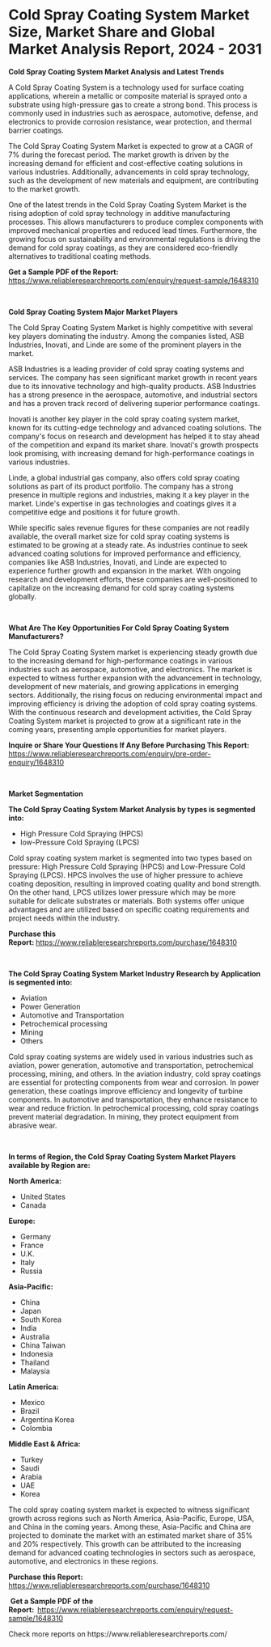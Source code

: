 <p><h1>Cold Spray Coating System Market Size, Market Share and Global Market Analysis Report, 2024 - 2031</h1></p><p><strong>Cold Spray Coating System Market Analysis and Latest Trends</strong></p>
<p><p>A Cold Spray Coating System is a technology used for surface coating applications, wherein a metallic or composite material is sprayed onto a substrate using high-pressure gas to create a strong bond. This process is commonly used in industries such as aerospace, automotive, defense, and electronics to provide corrosion resistance, wear protection, and thermal barrier coatings.</p><p>The Cold Spray Coating System Market is expected to grow at a CAGR of 7% during the forecast period. The market growth is driven by the increasing demand for efficient and cost-effective coating solutions in various industries. Additionally, advancements in cold spray technology, such as the development of new materials and equipment, are contributing to the market growth.</p><p>One of the latest trends in the Cold Spray Coating System Market is the rising adoption of cold spray technology in additive manufacturing processes. This allows manufacturers to produce complex components with improved mechanical properties and reduced lead times. Furthermore, the growing focus on sustainability and environmental regulations is driving the demand for cold spray coatings, as they are considered eco-friendly alternatives to traditional coating methods.</p></p>
<p><strong>Get a Sample PDF of the Report:&nbsp;</strong> <a href="https://www.reliableresearchreports.com/enquiry/request-sample/1648310">https://www.reliableresearchreports.com/enquiry/request-sample/1648310</a></p>
<p>&nbsp;</p>
<p><strong>Cold Spray Coating System Major Market Players</strong></p>
<p><p>The Cold Spray Coating System Market is highly competitive with several key players dominating the industry. Among the companies listed, ASB Industries, Inovati, and Linde are some of the prominent players in the market.</p><p>ASB Industries is a leading provider of cold spray coating systems and services. The company has seen significant market growth in recent years due to its innovative technology and high-quality products. ASB Industries has a strong presence in the aerospace, automotive, and industrial sectors and has a proven track record of delivering superior performance coatings.</p><p>Inovati is another key player in the cold spray coating system market, known for its cutting-edge technology and advanced coating solutions. The company's focus on research and development has helped it to stay ahead of the competition and expand its market share. Inovati's growth prospects look promising, with increasing demand for high-performance coatings in various industries.</p><p>Linde, a global industrial gas company, also offers cold spray coating solutions as part of its product portfolio. The company has a strong presence in multiple regions and industries, making it a key player in the market. Linde's expertise in gas technologies and coatings gives it a competitive edge and positions it for future growth.</p><p>While specific sales revenue figures for these companies are not readily available, the overall market size for cold spray coating systems is estimated to be growing at a steady rate. As industries continue to seek advanced coating solutions for improved performance and efficiency, companies like ASB Industries, Inovati, and Linde are expected to experience further growth and expansion in the market. With ongoing research and development efforts, these companies are well-positioned to capitalize on the increasing demand for cold spray coating systems globally.</p></p>
<p>&nbsp;</p>
<p><strong>What Are The Key Opportunities For Cold Spray Coating System Manufacturers?</strong></p>
<p><p>The Cold Spray Coating System market is experiencing steady growth due to the increasing demand for high-performance coatings in various industries such as aerospace, automotive, and electronics. The market is expected to witness further expansion with the advancement in technology, development of new materials, and growing applications in emerging sectors. Additionally, the rising focus on reducing environmental impact and improving efficiency is driving the adoption of cold spray coating systems. With the continuous research and development activities, the Cold Spray Coating System market is projected to grow at a significant rate in the coming years, presenting ample opportunities for market players.</p></p>
<p><strong>Inquire or Share Your Questions If Any Before Purchasing This Report:</strong> <a href="https://www.reliableresearchreports.com/enquiry/pre-order-enquiry/1648310">https://www.reliableresearchreports.com/enquiry/pre-order-enquiry/1648310</a></p>
<p>&nbsp;</p>
<p><strong>Market Segmentation</strong></p>
<p><strong>The Cold Spray Coating System Market Analysis by types is segmented into:</strong></p>
<p><ul><li>High Pressure Cold Spraying (HPCS)</li><li>low-Pressure Cold Spraying (LPCS)</li></ul></p>
<p><p>Cold spray coating system market is segmented into two types based on pressure: High Pressure Cold Spraying (HPCS) and Low-Pressure Cold Spraying (LPCS). HPCS involves the use of higher pressure to achieve coating deposition, resulting in improved coating quality and bond strength. On the other hand, LPCS utilizes lower pressure which may be more suitable for delicate substrates or materials. Both systems offer unique advantages and are utilized based on specific coating requirements and project needs within the industry.</p></p>
<p><strong>Purchase this Report:&nbsp;</strong><a href="https://www.reliableresearchreports.com/purchase/1648310">https://www.reliableresearchreports.com/purchase/1648310</a></p>
<p>&nbsp;</p>
<p><strong>The Cold Spray Coating System Market Industry Research by Application is segmented into:</strong></p>
<p><ul><li>Aviation</li><li>Power Generation</li><li>Automotive and Transportation</li><li>Petrochemical processing</li><li>Mining</li><li>Others</li></ul></p>
<p><p>Cold spray coating systems are widely used in various industries such as aviation, power generation, automotive and transportation, petrochemical processing, mining, and others. In the aviation industry, cold spray coatings are essential for protecting components from wear and corrosion. In power generation, these coatings improve efficiency and longevity of turbine components. In automotive and transportation, they enhance resistance to wear and reduce friction. In petrochemical processing, cold spray coatings prevent material degradation. In mining, they protect equipment from abrasive wear.</p></p>
<p>&nbsp;</p>
<p><strong>In terms of Region, the Cold Spray Coating System Market Players available by Region are:</strong></p>
<p>
    <p> <strong> North America: </strong>
        <ul>
            <li>United States</li>
            <li>Canada</li>
        </ul>
        </p> 
    <p> <strong> Europe: </strong>
        <ul>
            <li>Germany</li>
            <li>France</li>
            <li>U.K.</li>
            <li>Italy</li>
            <li>Russia</li>
        </ul>
        </p> 
    <p> <strong> Asia-Pacific: </strong>
        <ul>
            <li>China</li>
            <li>Japan</li>
            <li>South Korea</li>
            <li>India</li>
            <li>Australia</li>
            <li>China Taiwan</li>
            <li>Indonesia</li>
            <li>Thailand</li>
            <li>Malaysia</li>
        </ul>
        </p> 
    <p> <strong> Latin America: </strong>
        <ul>
            <li>Mexico</li>
            <li>Brazil</li>
            <li>Argentina Korea</li>
            <li>Colombia</li>
        </ul>
        </p> 
    <p> <strong> Middle East & Africa: </strong>
        <ul>
            <li>Turkey</li>
            <li>Saudi</li>
            <li>Arabia</li>
            <li>UAE</li>
            <li>Korea</li>
        </ul>
    </p>
    </p>
<p><p>The cold spray coating system market is expected to witness significant growth across regions such as North America, Asia-Pacific, Europe, USA, and China in the coming years. Among these, Asia-Pacific and China are projected to dominate the market with an estimated market share of 35% and 20% respectively. This growth can be attributed to the increasing demand for advanced coating technologies in sectors such as aerospace, automotive, and electronics in these regions.</p></p>
<p><strong>Purchase this Report: </strong><a href="https://www.reliableresearchreports.com/purchase/1648310">https://www.reliableresearchreports.com/purchase/1648310</a></p>
<p>&nbsp;<strong>Get a Sample PDF of the Report:&nbsp;&nbsp;</strong><a href="https://www.reliableresearchreports.com/enquiry/request-sample/1648310">https://www.reliableresearchreports.com/enquiry/request-sample/1648310</a></p>
<p><strong></strong></p>
<p>Check more reports on https://www.reliableresearchreports.com/</p>